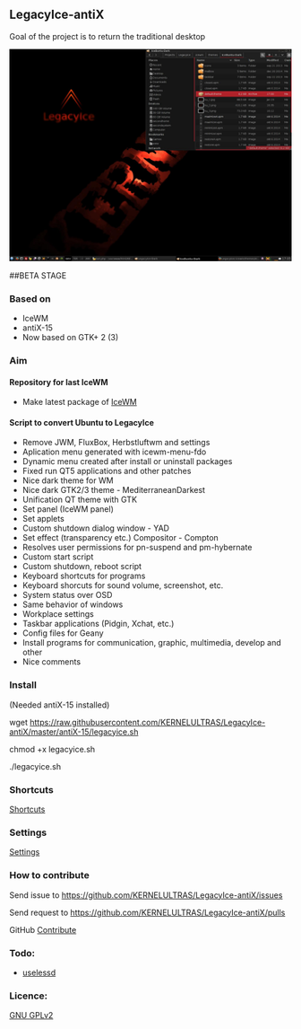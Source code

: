 ## LegacyIce-antiX
Goal of the project is to return the traditional desktop

![IceWM desktop](auxiliary_files/screenshot2.jpg)

##BETA STAGE

### Based on
* IceWM
* antiX-15
* Now based on GTK+ 2 (3)

### Aim

#### Repository for last IceWM
* Make latest package of [IceWM](https://github.com/bbidulock/icewm)

#### Script to convert Ubuntu to LegacyIce
* Remove JWM, FluxBox, Herbstluftwm and settings
* Aplication menu generated with icewm-menu-fdo
* Dynamic menu created after install or uninstall packages
* Fixed run QT5 applications and other patches
* Nice dark theme for WM
* Nice dark GTK2/3 theme - MediterraneanDarkest
* Unification QT theme with GTK
* Set panel (IceWM panel)
* Set applets
* Custom shutdown dialog window - YAD
* Set effect (transparency etc.) Compositor - Compton
* Resolves user permissions for pn-suspend and pm-hybernate
* Custom start script
* Custom shutdown, reboot script
* Keyboard shortcuts for programs
* Keyboard shorcuts for sound volume, screenshot, etc.
* System status over OSD
* Same behavior of windows
* Workplace settings
* Taskbar applications (Pidgin, Xchat, etc.)
* Config files for Geany
* Install programs for communication, graphic, multimedia, develop and other
* Nice comments

### Install

(Needed antiX-15 installed)

wget https://raw.githubusercontent.com/KERNELULTRAS/LegacyIce-antiX/master/antiX-15/legacyice.sh

chmod +x legacyice.sh

./legacyice.sh

### Shortcuts

[Shortcuts](https://github.com/KERNELULTRAS/LegacyIce-antiX/blob/master/shortcuts_EN.md)

### Settings

[Settings](https://github.com/KERNELULTRAS/LegacyIce-antiX/blob/master/settings_EN.md)

### How to contribute
Send issue to https://github.com/KERNELULTRAS/LegacyIce-antiX/issues

Send request to https://github.com/KERNELULTRAS/LegacyIce-antiX/pulls

GitHub [Contribute](https://github.com/KERNELULTRAS/LegacyIce-antiX/blob/master/development/instructions_for_git.md)

### Todo:
* [uselessd](http://uselessd.darknedgy.net/)

### Licence:
[GNU GPLv2](http://www.gnu.org/licenses/gpl-2.0.html)

